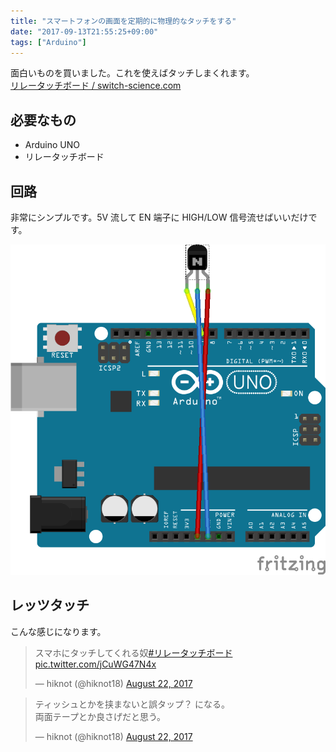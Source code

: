 ```yaml
---
title: "スマートフォンの画面を定期的に物理的なタッチをする"
date: "2017-09-13T21:55:25+09:00"
tags: ["Arduino"]
---
```


面白いものを買いました。これを使えばタッチしまくれます。  
[リレータッチボード / switch-science.com](https://www.switch-science.com/catalog/2455/)

## 必要なもの

- Arduino UNO
- リレータッチボード

## 回路

非常にシンプルです。5V 流して EN 端子に HIGH/LOW 信号流せばいいだけです。

![](20170913215306.png)

## レッツタッチ

こんな感じになります。

<blockquote class="twitter-tweet"><p lang="ja" dir="ltr">スマホにタッチしてくれる奴<a href="https://twitter.com/hashtag/%E3%83%AA%E3%83%AC%E3%83%BC%E3%82%BF%E3%83%83%E3%83%81%E3%83%9C%E3%83%BC%E3%83%89?src=hash&amp;ref_src=twsrc%5Etfw">#リレータッチボード</a> <a href="https://t.co/jCuWG47N4x">pic.twitter.com/jCuWG47N4x</a></p>&mdash; hiknot (@hiknot18) <a href="https://twitter.com/hiknot18/status/900008765650460672?ref_src=twsrc%5Etfw">August 22, 2017</a></blockquote>

<blockquote class="twitter-tweet"><p lang="ja" dir="ltr">ティッシュとかを挟まないと誤タップ？ になる。<br>両面テープとか良さげだと思う。</p>&mdash; hiknot (@hiknot18) <a href="https://twitter.com/hiknot18/status/900009413494267909?ref_src=twsrc%5Etfw">August 22, 2017</a></blockquote>
